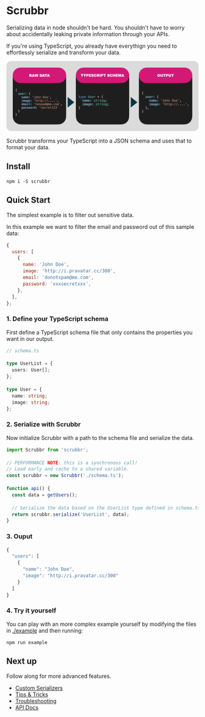 # Scrubbr

Serializing data in node shouldn't be hard. You shouldn't have to worry about accidentally leaking private information through your APIs.

If you're using TypeScript, you already have everythign you need to effortlessly serialize and transform your data.

![](images/example.png)

Scrubbr transforms your TypeScript into a JSON schema and uses that to format your data.

## Install

```shell
npm i -S scrubbr
```

## Quick Start

The simplest example is to filter out sensitive data.

In this example we want to filter the email and password out of this sample data:

```javascript
{
  users: [
    {
      name: 'John Doe',
      image: 'http://i.pravatar.cc/300',
      email: 'donotspam@me.com',
      password: 'xxxsecretxxx',
    },
  ],
};
```

### 1. Define your TypeScript schema

First define a TypeScript schema file that only contains the properties you want in our output.

```typescript
// schema.ts

type UserList = {
  users: User[];
};

type User = {
  name: string;
  image: string;
};
```

### 2. Serialize with Scrubbr

Now initialize Scrubbr with a path to the schema file and serialize the data.

```typescript
import Scrubbr from 'scrubbr';

// PERFORMANCE NOTE: this is a synchronous call!
// Load early and cache to a shared variable.
const scrubbr = new Scrubbr('./schema.ts');

function api() {
  const data = getUsers();

  // Serialize the data based on the UserList type defined in schema.ts
  return scrubbr.serialize('UserList', data);
}
```

### 3. Ouput

```typescript
{
  "users": [
    {
      "name": "John Doe",
      "image": "http://i.pravatar.cc/300"
    }
  ]
}
```

### 4. Try it yourself

You can play with an more complex example yourself by modifying the files in [./example](https://github.com/jgillick/scrubbr/tree/main/example) and then running:

```shell
npm run example
```

## Next up

Follow along for more advanced features.

- [Custom Serializers](serializers.md)
- [Tips & Tricks](tips.md)
- [Troubleshooting](troubleshooting.md)
- [API Docs](api/scrubbr.md)
